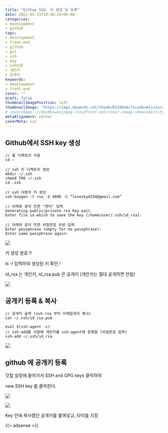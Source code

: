 ```yaml
---
title: "Githup SSH  키 생성 및 등록"
date: 2021-05-21T10:30:25+09:00
categories: 
- development
- github
tags: 
- development
- front-end
- github
- git
- ssh
- key
- ssh인증
- 개인키
- 공개키
keywords: 
- development
- front-end
cover: ""
draft: false
thumbnailImagePosition: left
thumbnailImage: "https://img1.daumcdn.net/thumb/R1280x0/?scode=mtistory2&fname=https%3A%2F%2Fblog.kakaocdn.net%2Fdn%2F5at4r%2Fbtq4HHWbxKj%2FtxkRe5QG0TkjAlHB09uRAK%2Fimg.png"
# coverImage: //d1u9biwaxjngwg.cloudfront.net/cover-image-showcase/city.jpg
metaAlignment: center
coverMeta: out
---
```


<!--toc-->

## Github에서 SSH key 생성

```console
// 홈 디렉토리 이동
cd ~

// ssh 키 디렉토리 생성
mkdir ~/.ssh
chmod 700 ~/.ssh
cd .ssh

// ssh 사용자 키 생성
ssh-keygen -t rsa -b 4096 -C “lovesky4294@gmail.com”

// 아래와 같이 뜨면 "엔터" 입력
Generating public/private rsa key pair.
Enter file in which to save the key (/home/user/.ssh/id_rsa):

// 아래와 같이 뜨면 비밀먼호 두번 입력
Enter passphrase (empty for no passphrase): 
Enter same passphrase again:
```

![](https://img1.daumcdn.net/thumb/R1280x0/?scode=mtistory2&fname=https%3A%2F%2Fblog.kakaocdn.net%2Fdn%2FclbTFB%2Fbtq4BxHN5gr%2FNZHG8WR6QKczxD0Vu7fJR0%2Fimg.png)

키 생성 완료 !!

ls -l 입력하여 생성된 키 확인 !

id\_rsa 는 개인키, id\_rsa.pub 은 공개키 (개인키는 절대 공개하면 안됨)

![](https://img1.daumcdn.net/thumb/R1280x0/?scode=mtistory2&fname=https%3A%2F%2Fblog.kakaocdn.net%2Fdn%2FRddA5%2Fbtq4H0nGtyH%2F7IDEsz1lCBH1GzHv0InE8k%2Fimg.png)

## 공개키 등록 & 복사

```
// 공개키 출력 (ssh-rsa 부터 이메일까지 복사)
cat ~/.ssh/id_rsa.pub

eval $(ssh-agent -s)
// ssh-add를 사용해 개인키를 ssh-agent에 등록함 (비밀번호 입력)
ssh-add ~/.ssh/id_rsa
```

![](https://img1.daumcdn.net/thumb/R1280x0/?scode=mtistory2&fname=https%3A%2F%2Fblog.kakaocdn.net%2Fdn%2FJxTkr%2Fbtq4EtxEOJF%2FXedFUpWTQKjTwiKpiHhG41%2Fimg.png)

## github 에 공개키 등록

깃헙 설정에 들어가서 SSH and GPG keys 클릭하여 

new SSH key 를 클릭한다.

![](https://img1.daumcdn.net/thumb/R1280x0/?scode=mtistory2&fname=https%3A%2F%2Fblog.kakaocdn.net%2Fdn%2FcmvA4f%2Fbtq4F18FjEs%2FUxAX31nUqc7D1Ld1SB0jnk%2Fimg.png)

![](https://img1.daumcdn.net/thumb/R1280x0/?scode=mtistory2&fname=https%3A%2F%2Fblog.kakaocdn.net%2Fdn%2F5at4r%2Fbtq4HHWbxKj%2FtxkRe5QG0TkjAlHB09uRAK%2Fimg.png)

Key 안에 복사했던 공개키를 붙여넣고, 타이틀 지정


{{< adsense >}}
